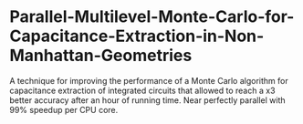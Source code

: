 # Parallel-Multilevel-Monte-Carlo-for-Capacitance-Extraction-in-Non-Manhattan-Geometries
A technique for improving the performance of a Monte Carlo algorithm for capacitance extraction of integrated circuits that allowed to reach a x3 better accuracy after an hour of running time. Near perfectly parallel with 99% speedup per CPU core.
